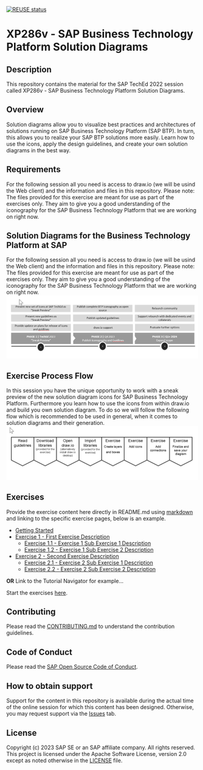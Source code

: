 [![REUSE status](https://api.reuse.software/badge/github.com/SAP-samples/teched2023-XP286v)](https://api.reuse.software/info/github.com/SAP-samples/teched2023-XP286v)

# XP286v - SAP Business Technology Platform Solution Diagrams

## Description

This repository contains the material for the SAP TechEd 2022 session called XP286v - SAP Business Technology Platform Solution Diagrams.  

## Overview

Solution diagrams allow you to visualize best practices and architectures of solutions running on SAP Business Technology Platform (SAP BTP). In turn, this allows you to realize your SAP BTP solutions more easily. Learn how to use the icons, apply the design guidelines, and create your own solution diagrams in the best way.

## Requirements

For the following session all you need is access to draw.io (we will be usind the Web client) and the information and files in this repository. Please note: The files provided for this exercise are meant for use as part of the exercises only. They aim to give you a good understanding of the iconography for the SAP Business Technology Platform that we are working on right now.

## Solution Diagrams for the Business Technology Platform at SAP

For the following session all you need is access to draw.io (we will be usind the Web client) and the information and files in this repository. Please note: The files provided for this exercise are meant for use as part of the exercises only. They aim to give you a good understanding of the iconography for the SAP Business Technology Platform that we are working on right now.
<br>![](/images/Main_01.png)

## Exercise Process Flow

In this session you have the unique opportunity to work with a sneak preview of the new solution diagram icons for SAP Business Technology Platform. Furthermore you learn how to use the icons from within draw.io and build you own solution diagram.
To do so we will follow the following flow which is recommended to be used in general, when it comes to solution diagrams and their generation.
<br>![](/images/Main_02.png)

## Exercises

Provide the exercise content here directly in README.md using [markdown](https://guides.github.com/features/mastering-markdown/) and linking to the specific exercise pages, below is an example.

- [Getting Started](exercises/ex0/)
- [Exercise 1 - First Exercise Description](exercises/ex1/)
    - [Exercise 1.1 - Exercise 1 Sub Exercise 1 Description](exercises/ex1#exercise-11-sub-exercise-1-description)
    - [Exercise 1.2 - Exercise 1 Sub Exercise 2 Description](exercises/ex1#exercise-12-sub-exercise-2-description)
- [Exercise 2 - Second Exercise Description](exercises/ex2/)
    - [Exercise 2.1 - Exercise 2 Sub Exercise 1 Description](exercises/ex2#exercise-21-sub-exercise-1-description)
    - [Exercise 2.2 - Exercise 2 Sub Exercise 2 Description](exercises/ex2#exercise-22-sub-exercise-2-description)

  
**OR** Link to the Tutorial Navigator for example...

Start the exercises [here](https://developers.sap.com/tutorials/abap-environment-trial-onboarding.html).

## Contributing
Please read the [CONTRIBUTING.md](./CONTRIBUTING.md) to understand the contribution guidelines.

## Code of Conduct
Please read the [SAP Open Source Code of Conduct](https://github.com/SAP-samples/.github/blob/main/CODE_OF_CONDUCT.md).

## How to obtain support

Support for the content in this repository is available during the actual time of the online session for which this content has been designed. Otherwise, you may request support via the [Issues](../../issues) tab.

## License
Copyright (c) 2023 SAP SE or an SAP affiliate company. All rights reserved. This project is licensed under the Apache Software License, version 2.0 except as noted otherwise in the [LICENSE](LICENSES/Apache-2.0.txt) file.

